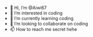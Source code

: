 - 👋 Hi, I’m @Aiwi67
- 👀 I’m interested in coding
- 🌱 I’m currently learning coding
- 💞️ I’m looking to collaborate on coding
- 📫 How to reach me secret hehe

<!---
Aiwi67/Aiwi67 is a ✨ special ✨ repository because its `README.md` (this file) appears on your GitHub profile.
You can click the Preview link to take a look at your changes.
--->
